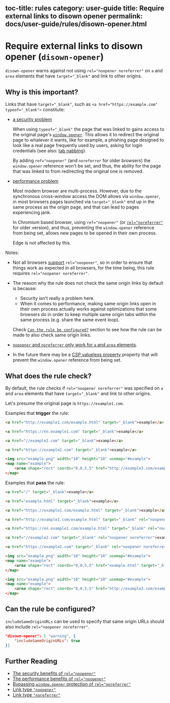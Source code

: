 toc-title: rules
category: user-guide
title: Require external links to disown opener
permalink: docs/user-guide/rules/disown-opener.html
---
# Require external links to disown opener (`disown-opener`)

`disown-opener` warns against not using `rel="noopener noreferrer"`
on `a` and `area` elements that have `target="_blank"` and link to
other origins.

## Why is this important?

Links that have `target="_blank"`, such as
`<a href="https://example.com" typeof="_blank">` constitute:

* [a security problem](https://mathiasbynens.github.io/rel-noopener/)

  When using `typeof="_blank"` the page that was linked to gains access
  to the original page's [`window.opener`](https://developer.mozilla.org/en-US/docs/Web/API/Window/opener).
  This allows it to redirect the original page to whatever it wants,
  like for example, a phishing page designed to look like a real page
  frequently used by users, asking for login credentials (see also: [tab
  nabbing](http://www.azarask.in/blog/post/a-new-type-of-phishing-attack/)).

  By adding `ref="noopener"` (and `noreferrer` for older browsers)
  the `window.opener` reference won't be set, and thus, the ability
  for the page that was linked to from redirecting the original one
  is removed.

* [performance problem](https://jakearchibald.com/2016/performance-benefits-of-rel-noopener/)

  Most modern browser are multi-process. However, due to the
  synchronous cross-window access the DOM allows via `window.opener`,
  in most browsers pages launched via `target="_blank"` end up in the
  same process as the origin page, and that can lead to pages
  experiencing jank.

  In Chromium based browser, using `ref="noopener"` (or
  [`rel="noreferrer"`](https://blog.chromium.org/2009/12/links-that-open-in-new-processes.html)
  for older version), and thus, preventing the `window.opener` reference
  from being set, allows new pages to be opened in their own process.

  Edge is not affected by this.

Notes:

* Not all browsers [support](http://caniuse.com/#feat=rel-noopener)
   `rel="noopener"`, so in order to ensure that things work as expected
   in all browsers, for the time being, this rule requires
   `rel="noopener noreferrer"`.

* The reason why the rule does not check the same origin links by
   default is because:

  * Security isn't really a problem here.
  * When it comes to performance, making same origin links open in
     their own process actually works against optimizations that some
     browsers do in order to keep multiple same origin tabs within
     the same process (e.g. share the same event loop).

  Check [`Can the rule be configured?`](#can-the-rule-be-configured)
  section to see how the rule can be made to also check same origin
  links.

* [`noopener` and `noreferrer` only work for `a` and `area` elements](https://html5sec.org/#143).

* In the future there may be a [CSP valueless
  property](https://github.com/w3c/webappsec/issues/139) property that
  will prevent the `window.opener` reference from being set.

## What does the rule check?

By default, the rule checks if `rel="noopener noreferrer"` was specified
on `a` and `area` elements that have `target="_blank"` and link to other
origins.

Let's presume the original page is `https://example1.com`.

Examples that **trigger** the rule:

```html
<a href="http://example1.com/example.html" target="_blank">example</a>
```

```html
<a href="https://en.example1.com" target="_blank">example</a>
```

```html
<a href="//example2.com" target="_blank">example</a>
```

```html
<a href="https://example2.com" target="_blank">example</a>
```

```html
<img src="example.png" width="10" height="10" usemap="#example">
<map name="example">
    <area shape="rect" coords="0,0,5,5" href="http://example3.com/example.html" target="_blank">
</map>
```

Examples that **pass** the rule:

```html
<a href="/" target="_blank">example</a>
```

```html
<a href="example.html" target="_blank">example</a>
```

```html
<a href="https://example1.com/example.html" target="_blank">example</a>
```

```html
<a href="http://example1.com/example.html" target="_blank" rel="noopener noreferrer">example</a>
```

```html
<a href="https://en.example1.com/example.html" target="_blank" rel="noopener noreferrer">example</a>
```

```html
<a href="//example2.com" target="_blank" rel="noopener noreferrer">example</a>
```

```html
<a href="https://example2.com" target="_blank" rel="noopener noreferrer">example</a>
```

```html
<img src="example.png" width="10" height="10" usemap="#example">
<map name="example">
    <area shape="rect" coords="0,0,5,5" href="example.html" target="_blank">
</map>
```

```html
<img src="example.png" width="10" height="10" usemap="#example">
<map name="example">
    <area shape="rect" coords="0,0,5,5" href="http://example3.com/example.html" target="_blank" rel="noopener noreferrer">
</map>
```

## Can the rule be configured?

`includeSameOriginURLs` can be used to specify that same origin URLs
should also include `rel="noopener noreferrer"`.

```json
"disown-opener": [ "warning", {
    "includeSameOriginURLs": true
}]
```

## Further Reading

* [The security benefits of `rel="noopener"`](https://mathiasbynens.github.io/rel-noopener/)
* [The performance benefits of `rel="noopener"`](https://jakearchibald.com/2016/performance-benefits-of-rel-noopener/)
* [Bypassing `window.opener` protection of `rel="noreferrer"`](https://html5sec.org/#143)
* [Link type `"noopener"`](https://html.spec.whatwg.org/#link-type-noopener)
* [Link type `"noreferrer"`](https://html.spec.whatwg.org/#link-type-noreferrer)
